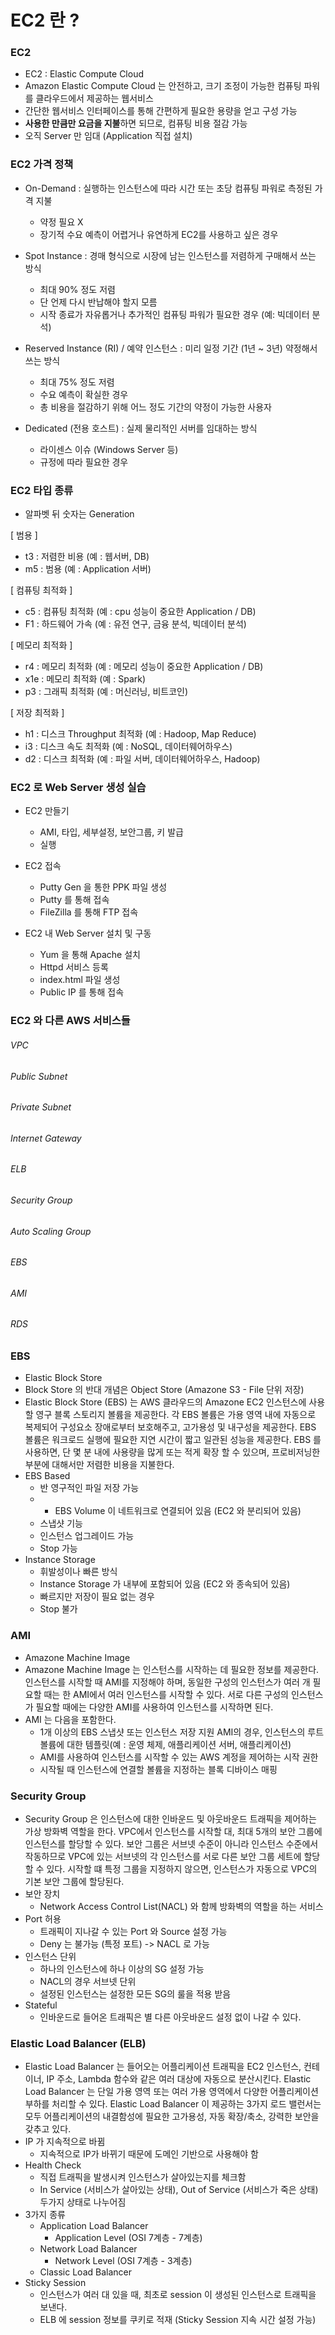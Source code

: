 # EC2 란 ?

### EC2
- EC2 : Elastic Compute Cloud
- Amazon Elastic Compute Cloud 는 안전하고, 크기 조정이 가능한 컴퓨팅 파워를 클라우드에서 제공하는 웹서비스
- 간단한 웹서비스 인터페이스를 통해 간편하게 필요한 용량을 얻고 구성 가능
- **사용한 만큼만 요금을 지불**하면 되므로, 컴퓨팅 비용 절감 가능
- 오직 Server 만 임대 (Application 직접 설치)

### EC2 가격 정책
- On-Demand : 실행하는 인스턴스에 따라 시간 또는 초당 컴퓨팅 파워로 측정된 가격 지불
    - 약정 필요 X
    - 장기적 수요 예측이 어렵거나 유연하게 EC2를 사용하고 싶은 경우

- Spot Instance : 경매 형식으로 시장에 남는 인스턴스를 저렴하게 구매해서 쓰는 방식
    - 최대 90% 정도 저렴
    - 단 언제 다시 반납해야 할지 모름
    - 시작 종료가 자유롭거나 추가적인 컴퓨팅 파워가 필요한 경우 (예: 빅데이터 분석)
    
- Reserved Instance (RI) / 예약 인스턴스 : 미리 일정 기간 (1년 ~ 3년) 약정해서 쓰는 방식
    - 최대 75% 정도 저렴
    - 수요 예측이 확실한 경우
    - 총 비용을 절감하기 위해 어느 정도 기간의 약정이 가능한 사용자
    
- Dedicated (전용 호스트) : 실제 물리적인 서버를 임대하는 방식
    - 라이센스 이슈 (Windows Server 등)
    - 규정에 따라 필요한 경우
    
### EC2 타입 종류
- 알파벳 뒤 숫자는 Generation 

[ 범용 ] 
- t3 : 저렴한 비용 (예 : 웹서버, DB)
- m5 : 범용 (예 : Application 서버)

[ 컴퓨팅 최적화 ]
- c5 : 컴퓨팅 최적화 (예 : cpu 성능이 중요한 Application / DB)
- F1 : 하드웨어 가속 (예 : 유전 연구, 금융 분석, 빅데이터 분석)

[ 메모리 최적화 ]
- r4 : 메모리 최적화 (예 : 메모리 성능이 중요한 Application / DB)
- x1e : 메모리 최적화 (예 : Spark)
- p3 : 그래픽 최적화 (예 : 머신러닝, 비트코인)

[ 저장 최적화 ]
- h1 : 디스크 Throughput 최적화 (예 : Hadoop, Map Reduce)
- i3 : 디스크 속도 최적화 (예 : NoSQL, 데이터웨어하우스)
- d2 : 디스크 최적화 (예 : 파일 서버, 데이터웨어하우스, Hadoop)

### EC2 로 Web Server 생성 실습
- EC2 만들기 
    - AMI, 타입, 세부설정, 보안그룹, 키 발급
    - 실행

- EC2 접속
    - Putty Gen 을 통한 PPK 파일 생성
    - Putty 를 통해 접속
    - FileZilla 를 통해 FTP 접속
    
- EC2 내 Web Server 설치 및 구동
    - Yum 을 통해 Apache 설치
    - Httpd 서비스 등록 
    - index.html 파일 생성
    - Public IP 를 통해 접속 

### EC2 와 다른 AWS 서비스들

###### VPC
###### Public Subnet
###### Private Subnet
###### Internet Gateway
###### ELB
###### Security Group
###### Auto Scaling Group
###### EBS 
###### AMI  
###### RDS

### EBS
- Elastic Block Store
- Block Store 의 반대 개념은 Object Store (Amazone S3 - File 단위 저장)
- Elastic Block Store (EBS) 는 AWS 클라우드의 Amazone EC2 인스턴스에 사용할 영구 블록 스토리지 볼륨을 제공한다. 각 EBS 볼륨은 가용 영역 내에 자동으로 복제되어 구성요소 장애로부터 보호해주고, 고가용성 및 내구성을 제공한다. EBS 볼륨은 워크로드 실행에 필요한 지연 시간이 짧고 일관된 성능을 제공한다. EBS 를 사용하면, 단 몇 분 내에 사용량을 많게 또는 적게 확장 할 수 있으며, 프로비저닝한 부분에 대해서만 저렴한 비용을 지불한다.
- EBS Based 
    - 반 영구적인 파일 저장 가능
    - * EBS Volume 이 네트워크로 연결되어 있음 (EC2 와 분리되어 있음)
    - 스냅샷 기능
    - 인스턴스 업그레이드 가능
    - Stop 가능
- Instance Storage 
    - 휘발성이나 빠른 방식
    - Instance Storage 가 내부에 포함되어 있음 (EC2 와 종속되어 있음)
    - 빠르지만 저장이 필요 없는 경우
    - Stop 불가


### AMI
- Amazone Machine Image
- Amazone Machine Image 는 인스턴스를 시작하는 데 필요한 정보를 제공한다. 인스턴스를 시작할 때 AMI를 지정해야 하며, 동일한 구성의 인스턴스가 여러 개 필요할 때는 한 AMI에서 여러 인스턴스를 시작할 수 있다. 서로 다른 구성의 인스턴스가 필요할 때에는 다양한 AMI를 사용하여 인스턴스를 시작하면 된다.
- AMI 는 다음을 포함한다.
    - 1개 이상의 EBS 스냅샷 또는 인스턴스 저장 지원 AMI의 경우, 인스턴스의 루트 볼륨에 대한 템플릿(예 : 운영 체제, 애플리케이션 서버, 애플리케이션)
    - AMI를 사용하여 인스턴스를 시작할 수 있는 AWS 계정을 제어하는 시작 권한
    - 시작될 때 인스턴스에 연결할 볼륨을 지정하는 블록 디바이스 매핑

### Security Group
- Security Group 은 인스턴스에 대한 인바운드 및 아웃바운드 트래픽을 제어하는 가상 방화벽 역할을 한다. VPC에서 인스턴스를 시작할 대, 최대 5개의 보안 그룹에 인스턴스를 할당할 수 있다. 보안 그룹은 서브넷 수준이 아니라 인스턴스 수준에서 작동하므로 VPC에 있는 서브넷의 각 인스턴스를 서로 다른 보안 그룹 세트에 할당할 수 있다. 시작할 떄 특정 그룹을 지정하지 않으면, 인스턴스가 자동으로 VPC의 기본 보안 그룹에 할당된다.
- 보안 장치
    - Network Access Control List(NACL) 와 함께 방화벽의 역할을 하는 서비스
- Port 허용
    - 트래픽이 지나갈 수 있는 Port 와 Source 설정 가능
    - Deny 는 불가능 (특정 포트) -> NACL 로 가능
- 인스턴스 단위 
    - 하나의 인스턴스에 하나 이상의 SG 설정 가능
    - NACL의 경우 서브넷 단위
    - 설정된 인스턴스는 설정한 모든 SG의 룰을 적용 받음
- Stateful
    - 인바운드로 들어온 트래픽은 별 다른 아웃바운드 설정 없이 나갈 수 있다.
    
### Elastic Load Balancer (ELB)
- Elastic Load Balancer 는 들어오는 어플리케이션 트래픽을 EC2 인스턴스, 컨테이너, IP 주소, Lambda 함수와 같은 여러 대상에 자동으로 분산시킨다. Elastic Load Balancer 는 단일 가용 영역 또는 여러 가용 영역에서 다양한 어플리케이션 부하를 처리할 수 있다. Elastic Load Balancer 이 제공하는 3가지 로드 밸런서는 모두 어플리케이션의 내결함성에 필요한 고가용성, 자동 확장/축소, 강력한 보안을 갖추고 있다.
- IP 가 지속적으로 바뀜
    - 지속적으로 IP가 바뀌기 때문에 도메인 기반으로 사용해야 함
- Health Check
    - 직접 트래픽을 발생시켜 인스턴스가 살아있는지를 체크함
    - In Service (서비스가 살아있는 상태), Out of Service (서비스가 죽은 상태) 두가지 상태로 나누어짐
- 3가지 종류
    - Application Load Balancer
        - Application Level (OSI 7계층 - 7계층)
    - Network Load Balancer
        - Network  Level (OSI 7계층 - 3계층)
    - Classic Load Balancer
- Sticky Session
    - 인스턴스가 여러 대 있을 때, 최초로 session 이 생성된 인스턴스로 트래픽을 보낸다.
    - ELB 에 session 정보를 쿠키로 적재 (Sticky Session 지속 시간 설정 가능)